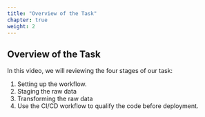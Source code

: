 ```yaml
---
title: "Overview of the Task"
chapter: true
weight: 2
---
```


## Overview of the Task

In this video, we will reviewing the four stages of our task:

1. Setting up the workflow. 
2. Staging the raw data 
3. Transforming the raw data 
4. Use the CI/CD workflow to qualify the code before deployment.

<script src="https://fast.wistia.com/embed/medias/ma4vkl72yz.jsonp" async></script><script src="https://fast.wistia.com/assets/external/E-v1.js" async></script><div class="wistia_responsive_padding" style="padding:71.25% 0 0 0;position:relative;"><div class="wistia_responsive_wrapper" style="height:100%;left:0;position:absolute;top:0;width:100%;"><div class="wistia_embed wistia_async_ma4vkl72yz videoFoam=true" style="height:100%;position:relative;width:100%"><div class="wistia_swatch" style="height:100%;left:0;opacity:0;overflow:hidden;position:absolute;top:0;transition:opacity 200ms;width:100%;"><img src="https://fast.wistia.com/embed/medias/ma4vkl72yz/swatch" style="filter:blur(5px);height:100%;object-fit:contain;width:100%;" alt="" aria-hidden="true" onload="this.parentNode.style.opacity=1;" /></div></div></div></div>
